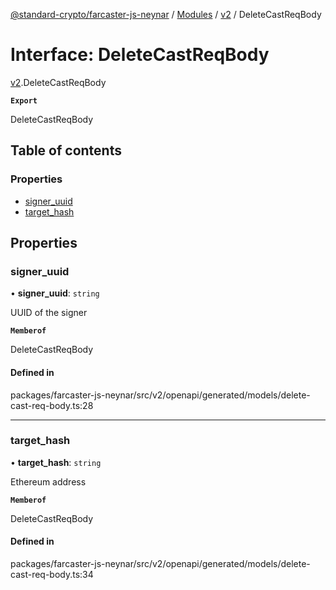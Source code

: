 [@standard-crypto/farcaster-js-neynar](../README.md) / [Modules](../modules.md) / [v2](../modules/v2.md) / DeleteCastReqBody

# Interface: DeleteCastReqBody

[v2](../modules/v2.md).DeleteCastReqBody

**`Export`**

DeleteCastReqBody

## Table of contents

### Properties

- [signer\_uuid](v2.DeleteCastReqBody.md#signer_uuid)
- [target\_hash](v2.DeleteCastReqBody.md#target_hash)

## Properties

### signer\_uuid

• **signer\_uuid**: `string`

UUID of the signer

**`Memberof`**

DeleteCastReqBody

#### Defined in

packages/farcaster-js-neynar/src/v2/openapi/generated/models/delete-cast-req-body.ts:28

___

### target\_hash

• **target\_hash**: `string`

Ethereum address

**`Memberof`**

DeleteCastReqBody

#### Defined in

packages/farcaster-js-neynar/src/v2/openapi/generated/models/delete-cast-req-body.ts:34
